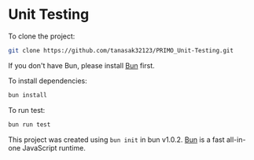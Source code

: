 # Unit Testing

To clone the project:
```bash
git clone https://github.com/tanasak32123/PRIMO_Unit-Testing.git
```
If you don't have Bun, please install [Bun](https://bun.sh/docs/installation) first.

To install dependencies:

```bash
bun install
```

To run test:

```bash
bun run test
```

This project was created using `bun init` in bun v1.0.2. [Bun](https://bun.sh) is a fast all-in-one JavaScript runtime.
